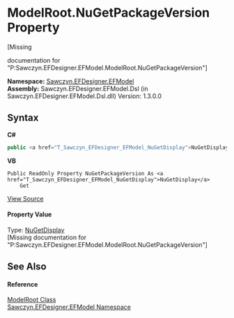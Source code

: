 # ModelRoot.NuGetPackageVersion Property 
 

\[Missing <summary> documentation for "P:Sawczyn.EFDesigner.EFModel.ModelRoot.NuGetPackageVersion"\]

**Namespace:**&nbsp;<a href="N_Sawczyn_EFDesigner_EFModel">Sawczyn.EFDesigner.EFModel</a><br />**Assembly:**&nbsp;Sawczyn.EFDesigner.EFModel.Dsl (in Sawczyn.EFDesigner.EFModel.Dsl.dll) Version: 1.3.0.0

## Syntax

**C#**<br />
``` C#
public <a href="T_Sawczyn_EFDesigner_EFModel_NuGetDisplay">NuGetDisplay</a> NuGetPackageVersion { get; }
```

**VB**<br />
``` VB
Public ReadOnly Property NuGetPackageVersion As <a href="T_Sawczyn_EFDesigner_EFModel_NuGetDisplay">NuGetDisplay</a>
	Get
```

<a href="https://github.com/msawczyn/EFDesigner/tree/master/src/Dsl/CustomCode/Partials/ModelRoot.cs#L267" title="View the source code">View Source</a><br />

#### Property Value
Type: <a href="T_Sawczyn_EFDesigner_EFModel_NuGetDisplay">NuGetDisplay</a><br />\[Missing <value> documentation for "P:Sawczyn.EFDesigner.EFModel.ModelRoot.NuGetPackageVersion"\]

## See Also


#### Reference
<a href="T_Sawczyn_EFDesigner_EFModel_ModelRoot">ModelRoot Class</a><br /><a href="N_Sawczyn_EFDesigner_EFModel">Sawczyn.EFDesigner.EFModel Namespace</a><br />